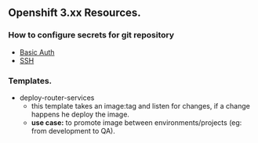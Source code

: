 ## Openshift 3.xx Resources. 


### How to configure secrets for git repository
  - [Basic Auth](https://docs.openshift.com/enterprise/3.1/dev_guide/builds.html#basic-authentication)
  - [SSH](https://docs.openshift.com/enterprise/3.1/dev_guide/builds.html#ssh-key-authentication)




### Templates. 
  - deploy-router-services 
    - this template takes an image:tag and listen for changes, if a change happens he deploy the image. 
    - **use case:** to promote image between environments/projects (eg: from development to QA). 

